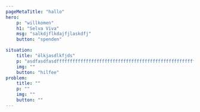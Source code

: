 ```yaml
---
pageMetaTitle: "hallo"
hero:
    p: "willkomen"
    h1: "Selva Viva"
    msg: "salkdjflkdajfjlaskdfj"
    button: "spenden"

situation:
    title: "ölkjasdlkfjds"
    p: "asdfasdfasdffffffffffffffffffffffffffffffffffffffffffffffffffffffffffffffffffffff"
    img: ""
    button: "hilfee"
problem:
    title: ""
    p: ""
    img: ""
    button: ""
---
```

